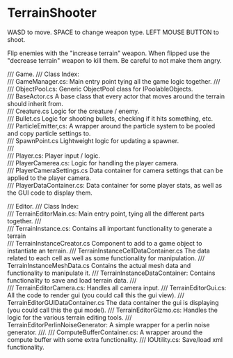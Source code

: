 # TerrainShooter
 
WASD to move.
SPACE to change weapon type.
LEFT MOUSE BUTTON to shoot.

Flip enemies with the "increase terrain" weapon.
When flipped use the "decrease terrain" weapon to kill them.
Be careful to not make them angry.

/// Game. 
/// Class Index:  
/// GameManager.cs: Main entry point tying all the game logic together. 
///   
/// ObjectPool.cs:                  Generic ObjectPool class for IPoolableObjects.  
/// BaseActor.cs                    A base class that every actor that moves around the terrain should inherit from.  
/// Creature.cs                     Logic for the creature / enemy.  
/// Bullet.cs                       Logic for shooting bullets, checking if it hits something, etc.  
/// ParticleEmitter,cs:             A wrapper around the particle system to be pooled and copy particle settings to.  
/// SpawnPoint.cs                   Lightweight logic for updating a spawner.  
///   
/// Player.cs:                      Player input / logic.  
/// PlayerCamerea.cs:               Logic for handling the player camera.  
/// PlayerCameraSettings.cs         Data container for camera settings that can be applied to the player camera.  
/// PlayerDataContainer.cs:         Data container for some player stats, as well as the GUI code to display them.  

/// Editor. 
/// Class Index:  
/// TerrainEditorMain.cs: Main entry point, tying all the different parts together. 
///   
/// TerrainInstance.cs:                 Contains all important functionality to generate a terrain  
/// TerrainInstanceCreator.cs           Component to add to a game object to instantiate an terrain. 
/// TerrainInstanceCellDataContainer.cs The data related to each cell as well as some functionality for manipulation. 
/// TerrainInstanceMeshData.cs          Contains the actual mesh data and functionality to manipulate it. 
/// TerrainInstanceDataContainer:       Contains functionality to save and load terrain data. 
///   
/// TerrainEditorCamera.cs:             Handles all camera input. 
/// TerrainEditorGui.cs:                All the code to render gui (you could call this the gui view). 
/// TerrainEditorGUIDataContainer.cs    The data container the gui is displaying (you could call this the gui model). 
/// TerrainEditorGizmo.cs:              Handles the logic for the various terrain editing tools. 
/// TerrainEditorPerlinNoiseGenerator:  A simple wrapper for a perlin noise generator. 
///. 
/// ComputeBufferContainer.cs: A wrapper around the compute buffer with some extra functionality. 
/// IOUtility.cs: Save/load xml functionality. 
